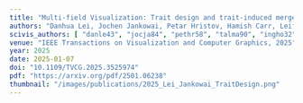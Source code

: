 ```yaml
---
title: "Multi-field Visualization: Trait design and trait-induced merge trees"
authors: "Danhua Lei, Jochen Jankowai, Petar Hristov, Hamish Carr, Leif Denby, Talha Bin Masood, Ingrid Hotz"
scivis_authors: [ "danle43", "jocja84", "pethr58", "talma90", "ingho32" ]
venue: "IEEE Transactions on Visualization and Computer Graphics, 2025"
year: 2025
date: 2025-01-07
doi: "10.1109/TVCG.2025.3525974"
pdf: "https://arxiv.org/pdf/2501.06238"
thumbnail: "/images/publications/2025_Lei_Jankowai_TraitDesign.png"
---
```

